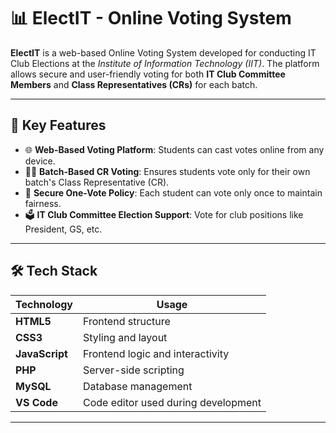 # 📊 ElectIT - Online Voting System

**ElectIT** is a web-based Online Voting System developed for conducting IT Club Elections at the *Institute of Information Technology (IIT)*. The platform allows secure and user-friendly voting for both **IT Club Committee Members** and **Class Representatives (CRs)** for each batch.

---

## 🔑 Key Features

- 🌐 **Web-Based Voting Platform**: Students can cast votes online from any device.
- 🧑‍🎓 **Batch-Based CR Voting**: Ensures students vote only for their own batch's Class Representative (CR).
- 🔐 **Secure One-Vote Policy**: Each student can vote only once to maintain fairness.
- 🗳️ **IT Club Committee Election Support**: Vote for club positions like President, GS, etc.

---

## 🛠️ Tech Stack

| Technology     | Usage                          |
|----------------|--------------------------------|
| **HTML5**      | Frontend structure             |
| **CSS3**       | Styling and layout             |
| **JavaScript** | Frontend logic and interactivity |
| **PHP**        | Server-side scripting          |
| **MySQL**      | Database management            |
| **VS Code**    | Code editor used during development |

---
